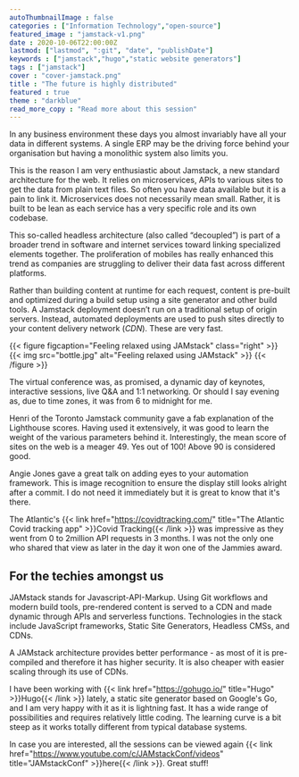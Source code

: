 ```yaml
---
autoThumbnailImage : false
categories : ["Information Technology","open-source"]
featured_image : "jamstack-v1.png" 
date : 2020-10-06T22:00:00Z
lastmod: ["lastmod", ":git", "date", "publishDate"]
keywords : ["jamstack","hugo","static website generators"]
tags : ["jamstack"]
cover : "cover-jamstack.png"
title : "The future is highly distributed"
featured : true
theme : "darkblue"
read_more_copy : "Read more about this session"
---
```

In any business environment these days you almost invariably have all your data in different systems. A single ERP may be the driving force behind your organisation but having a monolithic system also limits you.

This is the reason I am very enthusiastic about Jamstack, a new standard architecture for the web. It relies on microservices, APIs to various sites to get the data from plain text files. So often you have data available but it is a pain to link it. Microservices does not necessarily mean small. Rather, it is built to be lean as each service has a very specific role and its own codebase.

This so-called headless architecture (also called “decoupled”) is part of a broader trend in software and internet services toward linking specialized elements together. The proliferation of mobiles has really enhanced this trend as companies are struggling to deliver their data fast across different platforms.

Rather than building content at runtime for each request, content is pre-built and optimized during a build setup using a site generator and other build tools. A Jamstack deployment doesn’t run on a traditional setup of origin servers. Instead, automated deployments are used to push sites directly to your content delivery network (_CDN_). These are very fast.

{{< figure figcaption="Feeling relaxed using JAMstack" class="right" >}}
	{{< img src="bottle.jpg" alt="Feeling relaxed using JAMstack" >}}
{{< /figure >}}

The virtual conference was, as promised, a dynamic day of keynotes, interactive sessions, live Q&A and 1:1 networking. Or should I say evening as, due to time zones, it was from 6 to midnight for me.

Henri of the Toronto Jamstack community gave a fab explanation of the Lighthouse scores. Having used it extensively, it was good to learn the weight of the various parameters behind it. Interestingly, the mean score of sites on the web is a meager 49. Yes out of 100! Above 90 is considered good.

Angie Jones gave a great talk on adding eyes to your automation framework. This is image recognition to ensure the display still looks alright after a commit. I do not need it immediately but it is great to know that it's there.

The Atlantic's {{< link href="https://covidtracking.com/" title="The Atlantic Covid tracking app" >}}Covid Tracking{{< /link >}} was impressive as they went from 0 to 2million API requests in 3 months. I was not the only one who shared that view as later in the day it won one of the Jammies award.

## For the techies amongst us

JAMstack stands for Javascript-API-Markup. Using Git workflows and modern build tools, pre-rendered content is served to a CDN and made dynamic through APIs and serverless functions. Technologies in the stack include JavaScript frameworks, Static Site Generators, Headless CMSs, and CDNs.

A JAMstack architecture provides better performance - as most of it is pre-compiled and therefore it has higher security. It is also cheaper with easier scaling through its use of CDNs.

I have been working with {{< link href="https://gohugo.io/" title="Hugo" >}}Hugo{{< /link >}} lately, a static site generator based on Google's Go, and I am very happy with it as it is lightning fast. It has a wide range of possibilities and requires relatively little coding. The learning curve is a bit steep as it works totally different from typical database systems.

In case you are interested, all the sessions can be viewed again {{< link href="https://www.youtube.com/c/JAMstackConf/videos" title="JAMstackConf" >}}here{{< /link >}}.  Great stuff!